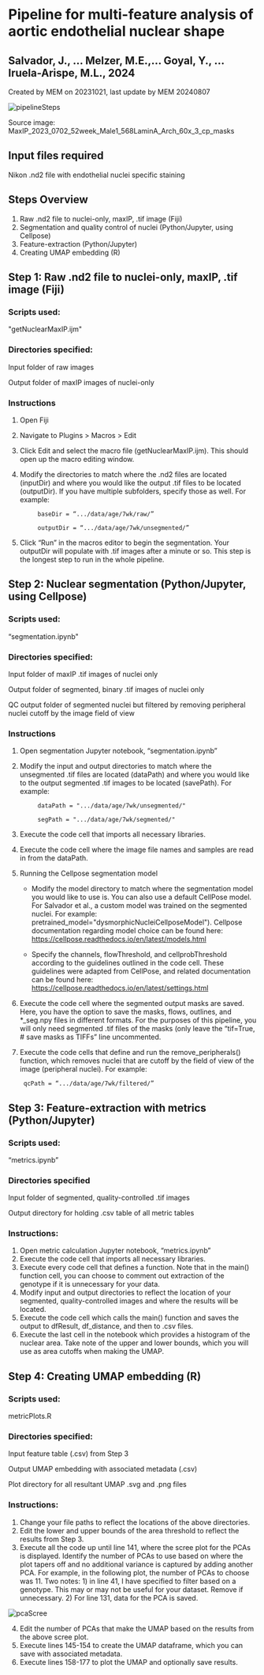 # Pipeline for multi-feature analysis of aortic endothelial nuclear shape 
## Salvador, J., … Melzer, M.E.,... Goyal, Y., … Iruela-Arispe, M.L., 2024
Created by MEM on 20231021, last update by MEM 20240807

![pipelineSteps](https://github.com/madelinemelzer/nucleiDysmorphia/assets/121903053/141ec955-0366-437e-a881-fec88755fe2f)

Source image: MaxIP_2023_0702_52week_Male1_568LaminA_Arch_60x_3_cp_masks

## Input files required
Nikon .nd2 file with endothelial nuclei specific staining

## Steps Overview
1. Raw .nd2 file to nuclei-only, maxIP, .tif image (Fiji)
2. Segmentation and quality control of nuclei (Python/Jupyter, using Cellpose)
3. Feature-extraction (Python/Jupyter)
4. Creating UMAP embedding (R)

## Step 1: Raw .nd2 file to nuclei-only, maxIP, .tif image (Fiji)
### Scripts used:
"getNuclearMaxIP.ijm" 
### Directories specified:
Input folder of raw images

Output folder of maxIP images of nuclei-only
### Instructions
1. Open Fiji
2. Navigate to Plugins > Macros > Edit
3. Click Edit and select the macro file (getNuclearMaxIP.ijm). This should open up the macro editing window.
4. Modify the directories to match where the .nd2 files are located (inputDir) and where you would like the output .tif files to be located (outputDir). If you have multiple subfolders, specify those as well. For example:

			baseDir = “.../data/age/7wk/raw/”

			outputDir = “.../data/age/7wk/unsegmented/”
5. Click “Run” in the macros editor to begin the segmentation. Your outputDir will populate with .tif images after a minute or so. This step is the longest step to run in the whole pipeline.

## Step 2: Nuclear segmentation (Python/Jupyter, using Cellpose)
### Scripts used:
“segmentation.ipynb"
### Directories specified:
Input folder of maxIP .tif images of nuclei only

Output folder of segmented, binary .tif images of nuclei only

QC output folder of segmented nuclei but filtered by removing peripheral nuclei cutoff by the image field of view

### Instructions
1. Open segmentation Jupyter notebook, “segmentation.ipynb”
2. Modify the input and output directories to match where the unsegmented .tif files are located (dataPath) and where you would like to the output segmented .tif images to be located (savePath). For example:

			dataPath = ".../data/age/7wk/unsegmented/"

			segPath = ".../data/age/7wk/segmented/"
3. Execute the code cell that imports all necessary libraries.
4. Execute the code cell where the image file names and samples are read in from the dataPath.
5. Running the Cellpose segmentation model

	* Modify the model directory to match where the segmentation model you would like to use is. You can also use a default CellPose model. For Salvador et al., a custom model was trained on the segmented nuclei. For example:
pretrained_model="dysmorphicNucleiCellposeModel"). Cellpose documentation regarding model choice can be found here: https://cellpose.readthedocs.io/en/latest/models.html 

	* Specify the channels, flowThreshold, and cellprobThreshold according to the guidelines outlined in the code cell. These guidelines were adapted from CellPose, and related documentation can be found here: https://cellpose.readthedocs.io/en/latest/settings.html 
6. Execute the code cell where the segmented output masks are saved. Here, you have the option to save the masks, flows, outlines, and *_seg.npy files in different formats. For the purposes of this pipeline, you will only need segmented .tif files of the masks (only leave the “tif=True, # save masks as TIFFs” line uncommented.
7. Execute the code cells that define and run the remove_peripherals() function, which removes nuclei that are cutoff by the field of view of the image (peripheral nuclei). For example:

		qcPath = “.../data/age/7wk/filtered/”

## Step 3: Feature-extraction with metrics (Python/Jupyter)
### Scripts used:
“metrics.ipynb”
### Directories specified
Input folder of segmented, quality-controlled .tif images

Output directory for holding .csv table of all metric tables

### Instructions:
1. Open metric calculation Jupyter notebook, “metrics.ipynb”
2. Execute the code cell that imports all necessary libraries.
3. Execute every code cell that defines a function. Note that in the main() function cell, you can choose to comment out extraction of the genotype if it is unnecessary for your data.
4. Modify input and output directories to reflect the location of your segmented, quality-controlled images and where the results will be located.
5. Execute the code cell which calls the main() function and saves the output to dfResult, df_distance, and then to .csv files.
6. Execute the last cell in the notebook which provides a histogram of the nuclear area. Take note of the upper and lower bounds, which you will use as area cutoffs when making the UMAP. 

## Step 4: Creating UMAP embedding (R)
### Scripts used:
metricPlots.R
### Directories specified:
Input feature table (.csv) from Step 3

Output UMAP embedding with associated metadata (.csv)

Plot directory for all resultant UMAP .svg and .png files
### Instructions:
1. Change your file paths to reflect the locations of the above directories.
2. Edit the lower and upper bounds of the area threshold to reflect the results from Step 3.
3. Execute all the code up until line 141, where the scree plot for the PCAs is displayed. Identify the number of PCAs to use based on where the plot tapers off and no additional variance is captured by adding another PCA. For example, in the following plot, the number of PCAs to choose was 11. Two notes: 1) in line 41, I have specified to filter based on a genotype. This may or may not be useful for your dataset. Remove if unnecessary. 2) For line 131, data for the PCA is saved. 

![pcaScree](https://github.com/madelinemelzer/nucleiDysmorphia/assets/121903053/bc0f186e-0d02-4722-86c1-d1d0c9ca21cd)

4. Edit the number of PCAs that make the UMAP based on the results from the above scree plot.
5. Execute lines 145-154 to create the UMAP dataframe, which you can save with associated metadata.
6. Execute lines 158-177 to plot the UMAP and optionally save results.
